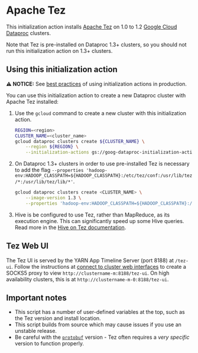 # Apache Tez

This initialization action installs [Apache Tez](https://tez.apache.org/) on 1.0 to 1.2 [Google Cloud Dataproc](https://cloud.google.com/dataproc) clusters.

Note that Tez is pre-installed on Dataproc 1.3+ clusters, so you should not run this initialization action on 1.3+ clusters.

## Using this initialization action

**:warning: NOTICE:** See [best practices](README.md#how-initialization-actions-are-used) of using initialization actions in production.

You can use this initialization action to create a new Dataproc cluster with Apache Tez installed:

1. Use the `gcloud` command to create a new cluster with this initialization action.

    ```bash
    REGION=<region>
    CLUSTER_NAME=<cluster_name>
    gcloud dataproc clusters create ${CLUSTER_NAME} \
        --region ${REGION} \
        --initialization-actions gs://goog-dataproc-initialization-actions-${REGION}/tez/tez.sh
    ```
1. On Dataproc 1.3+ clusters in order to use pre-installed Tez is necessary to add the flag `--properties 'hadoop-env:HADOOP_CLASSPATH=${HADOOP_CLASSPATH}:/etc/tez/conf:/usr/lib/tez/*:/usr/lib/tez/lib/*'`.

    ```bash
    gcloud dataproc clusters create <CLUSTER_NAME> \
        --image-version 1.3 \
        --properties 'hadoop-env:HADOOP_CLASSPATH=${HADOOP_CLASSPATH}:/etc/tez/conf:/usr/lib/tez/*:/usr/lib/tez/lib/*'
    ```
1. Hive is be configured to use Tez, rather than MapReduce, as its execution engine. This can significantly speed up some Hive queries. Read more in the [Hive on Tez documentation](https://cwiki.apache.org/confluence/display/Hive/Hive+on+Tez).

## Tez Web UI

The Tez UI is served by the YARN App Timeline Server (port 8188) at `/tez-ui`. Follow the instructions at [connect to cluster web interfaces]() to create a SOCKS5 proxy to view `http://clustername-m:8188/tez-ui`. On high availability clusters, this is at `http://clustername-m-0:8188/tez-ui`.

## Important notes

* This script has a number of user-defined variables at the top, such as the Tez version and install location.
* This script builds from source which may cause issues if you use an unstable release.
* Be careful with the [`protobuf`](https://github.com/google/protobuf) version - Tez often requires a *very specific* version to function properly.
